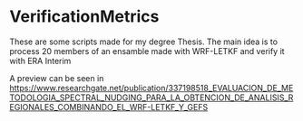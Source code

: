 # VerificationMetrics
These are some scripts made for my degree Thesis. The main idea is to process 20 members of an ensamble made with WRF-LETKF and verify it with ERA Interim

A preview can  be seen in https://www.researchgate.net/publication/337198518_EVALUACION_DE_METODOLOGIA_SPECTRAL_NUDGING_PARA_LA_OBTENCION_DE_ANALISIS_REGIONALES_COMBINANDO_EL_WRF-LETKF_Y_GEFS
